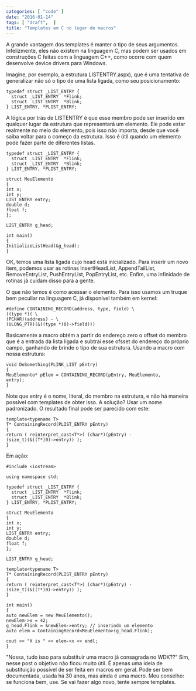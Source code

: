 ```yaml
---
categories: [ "code" ]
date: "2016-01-14"
tags: [ "draft",  ]
title: "Templates em C no lugar de macros"
---
```

A grande vantagem dos templates é manter o tipo de seus
argumentos. Infelizmente, eles não existem na linguagem C, mas podem
ser usados em construções C feitas com a linguagem C++, como ocorre
com quem desenvolve device drivers para Windows.

Imagine, por exemplo, a estrutura LISTENTRY.aspx), que é uma tentativa de
generalizar não só o tipo de uma lista ligada, como seu posicionamento:

    typedef struct _LIST_ENTRY {
      struct _LIST_ENTRY  *Flink;
      struct _LIST_ENTRY  *Blink;
    } LIST_ENTRY, *PLIST_ENTRY;

A lógica por trás de LISTENTRY é que esse membro pode ser inserido
em qualquer lugar da estrutura que representará um elemento. Ele pode
estar realmente no meio do elemento, pois isso não importa, desde que
você saiba voltar para o começo da estrutura. Isso é útil quando um
elemento pode fazer parte de diferentes listas.

    typedef struct _LIST_ENTRY {
      struct _LIST_ENTRY  *Flink;
      struct _LIST_ENTRY  *Blink;
    } LIST_ENTRY, *PLIST_ENTRY;
    
    struct MeuElemento
    {
	int x;
	int y;
	LIST_ENTRY entry;
	double d;
	float f;
    };
    
    LIST_ENTRY g_head;
    
    int main()
    {
	InitializeListHead(&g_head);
    }

OK, temos uma lista ligada cujo head está inicializado. Para inserir
um novo item, podemos usar as rotinas InsertHeadList, AppendTailList,
RemoveEntryList, PushEntryList, PopEntryList, etc. Enfim, uma infinidade
de rotinas já cuidam disso para a gente.

O que não temos é como acessar o elemento. Para isso usamos um truque
bem peculiar na linguagem C, já disponível também em kernel:

    #define CONTAINING_RECORD(address, type, field) \
	((type *)( \
	(PCHAR)(address) - \
	(ULONG_PTR)(&((type *)0)->field)))

Basicamente a macro obtém a partir do endereço zero o offset do membro
que é a entrada da lista ligada e subtrai esse ofsset do endereço do
próprio campo, ganhando de brinde o tipo de sua estrutura. Usando a
macro com nossa estrutura:

    void DoSomething(PLINK_LIST pEntry)
    {
	MeuElemento* pElem = CONTAINING_RECORD(pEntry, MeuElemento,
	entry);
    }

Note que entry é o nome, literal, do membro na estrutura, e não há
maneira possível com templates de obter isso. A solução? Usar um nome
padronizado. O resultado final pode ser parecido com este:

    template<typename T>
    T* ContainingRecord(PLIST_ENTRY pEntry)
    {
	return ( reinterpret_cast<T*>( (char*)(pEntry) -
	(size_t)(&((T*)0)->entry)) );
    }

Em ação:

    #include <iostream>
    
    using namespace std;
    
    typedef struct _LIST_ENTRY {
      struct _LIST_ENTRY  *Flink;
      struct _LIST_ENTRY  *Blink;
    } LIST_ENTRY, *PLIST_ENTRY;
    
    struct MeuElemento
    {
	int x;
	int y;
	LIST_ENTRY entry;
	double d;
	float f;
    };
    
    LIST_ENTRY g_head;
    
    template<typename T>
    T* ContainingRecord(PLIST_ENTRY pEntry)
    {
	return ( reinterpret_cast<T*>( (char*)(pEntry) -
	(size_t)(&((T*)0)->entry)) );
    }
    
    int main()
    {
	auto newElem = new MeuElemento();
	newElem->x = 42;
	g_head.Flink = &newElem->entry; // inserindo um elemento
	auto elem = ContainingRecord<MeuElemento>(g_head.Flink);
    
	cout << "X is " << elem->x << endl;
    }

"Nossa, tudo isso para substituir uma macro já consagrada no WDK??" Sim,
nesse post o objetivo não ficou muito útil. É apenas uma ideia de
substituição possível de ser feita em macros em geral. Pode ser bem
documentada, usada há 30 anos, mas ainda é uma macro. Meu conselho:
se funciona bem, use. Se vai fazer algo novo, tente sempre templates.
